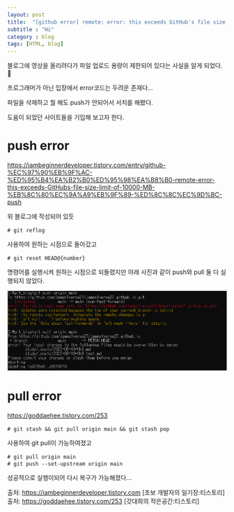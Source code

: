 ```yaml
---
layout: post
title:  "[github error] remote: error: this exceeds GitHub's file size limit of 100.00 MB | 대용량 파일 push"
subtitle : "Hi"
category : blog
tags: [HTML, blog]
---
```


블로그에 영상을 올리려다가 파일 업로드 용량이 제한되어 있다는 사실을 알게 되었다. 🥲

프로그래머가 아닌 입장에서 error코드는 두려운 존재다...

파일을 삭제하고 뭘 해도 push가 안되어서 서치를 해봤다. 

도움이 되었던 사이트들을 기입해 보고자 한다.

# push error

<https://iambeginnerdeveloper.tistory.com/entry/github-%EC%97%90%EB%9F%AC-%ED%95%B4%EA%B2%B0%ED%95%98%EA%B8%B0-remote-error-this-exceeds-GitHubs-file-size-limit-of-10000-MB-%EB%8C%80%EC%9A%A9%EB%9F%89-%ED%8C%8C%EC%9D%BC-push>

위 블로그에 작성되어 있듯

    # git reflog

사용하여 원하는 시점으로 돌아갔고

    # git reset HEAD@{number} 
    
명령어를 실행시켜 원하는 시점으로 되돌렸지만
아래 사진과 같이 push와 pull 둘 다 실행되지 않았다.

![](/blog/img/error.png)

# pull error

<https://goddaehee.tistory.com/253>

    # git stash && git pull origin main && git stash pop

사용하여 git pull이 가능하여졌고

    # git pull origin main
    # git push --set-upstream origin main

성공적으로 실행이되어 다시 복구가 가능해졌다...


출처: https://iambeginnerdeveloper.tistory.com [초보 개발자의 일기장:티스토리]<br/>
출처: https://goddaehee.tistory.com/253 [갓대희의 작은공간:티스토리]